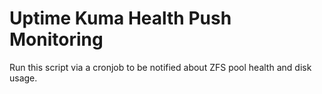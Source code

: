 # Uptime Kuma Health Push Monitoring

Run this script via a cronjob to be notified about ZFS pool health and disk usage.